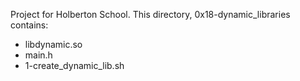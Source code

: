 Project for Holberton School. This directory, 0x18-dynamic_libraries contains:
- libdynamic.so
- main.h
- 1-create_dynamic_lib.sh
